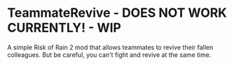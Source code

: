 # TeammateRevive - DOES NOT WORK CURRENTLY! - WIP

A simple Risk of Rain 2 mod that allows teammates to revive their fallen colleagues. But be careful, you can't fight and revive at the same time. 
